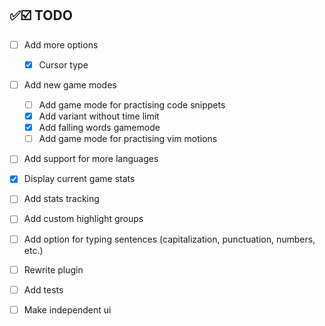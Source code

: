## ✅☑️ TODO

-   [ ] Add more options
    -   [x] Cursor type
-   [ ] Add new game modes
    -   [ ] Add game mode for practising code snippets
    -   [x] Add variant without time limit
    -   [x] Add falling words gamemode
    -   [ ] Add game mode for practising vim motions
-   [ ] Add support for more languages
-   [x] Display current game stats
-   [ ] Add stats tracking
-   [ ] Add custom highlight groups
-   [ ] Add option for typing sentences (capitalization, punctuation, numbers, etc.)

-   [ ] Rewrite plugin
-   [ ] Add tests
-   [ ] Make independent ui
